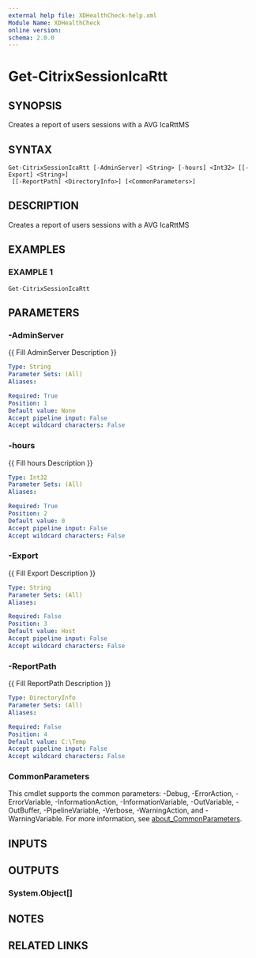 ```yaml
---
external help file: XDHealthCheck-help.xml
Module Name: XDHealthCheck
online version:
schema: 2.0.0
---
```


# Get-CitrixSessionIcaRtt

## SYNOPSIS
Creates a report of users sessions with a AVG IcaRttMS

## SYNTAX

```
Get-CitrixSessionIcaRtt [-AdminServer] <String> [-hours] <Int32> [[-Export] <String>]
 [[-ReportPath] <DirectoryInfo>] [<CommonParameters>]
```

## DESCRIPTION
Creates a report of users sessions with a AVG IcaRttMS

## EXAMPLES

### EXAMPLE 1
```
Get-CitrixSessionIcaRtt
```

## PARAMETERS

### -AdminServer
{{ Fill AdminServer Description }}

```yaml
Type: String
Parameter Sets: (All)
Aliases:

Required: True
Position: 1
Default value: None
Accept pipeline input: False
Accept wildcard characters: False
```

### -hours
{{ Fill hours Description }}

```yaml
Type: Int32
Parameter Sets: (All)
Aliases:

Required: True
Position: 2
Default value: 0
Accept pipeline input: False
Accept wildcard characters: False
```

### -Export
{{ Fill Export Description }}

```yaml
Type: String
Parameter Sets: (All)
Aliases:

Required: False
Position: 3
Default value: Host
Accept pipeline input: False
Accept wildcard characters: False
```

### -ReportPath
{{ Fill ReportPath Description }}

```yaml
Type: DirectoryInfo
Parameter Sets: (All)
Aliases:

Required: False
Position: 4
Default value: C:\Temp
Accept pipeline input: False
Accept wildcard characters: False
```

### CommonParameters
This cmdlet supports the common parameters: -Debug, -ErrorAction, -ErrorVariable, -InformationAction, -InformationVariable, -OutVariable, -OutBuffer, -PipelineVariable, -Verbose, -WarningAction, and -WarningVariable. For more information, see [about_CommonParameters](http://go.microsoft.com/fwlink/?LinkID=113216).

## INPUTS

## OUTPUTS

### System.Object[]
## NOTES

## RELATED LINKS
